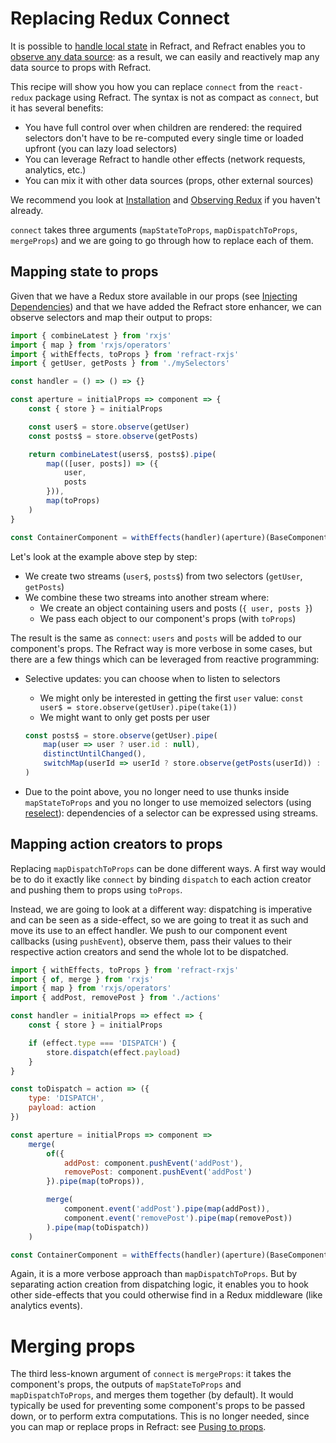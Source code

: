 # Replacing Redux Connect

It is possible to [handle local state](./handling-state.md) in Refract, and Refract enables you to [observe any data source](../usage/observing-anything.md): as a result, we can easily and reactively map any data source to props with Refract.

This recipe will show you how you can replace `connect` from the `react-redux` package using Refract. The syntax is not as compact as `connect`, but it has several benefits:

*   You have full control over when children are rendered: the required selectors don't have to be re-computed every single time or loaded upfront (you can lazy load selectors)
*   You can leverage Refract to handle other effects (network requests, analytics, etc.)
*   You can mix it with other data sources (props, other external sources)

We recommend you look at [Installation](../usage/installation.md) and [Observing Redux](../usage/observing-redux.md) if you haven't already.

`connect` takes three arguments (`mapStateToProps`, `mapDispatchToProps`, `mergeProps`) and we are going to go through how to replace each of them.

## Mapping state to props

Given that we have a Redux store available in our props (see [Injecting Dependencies](../usage/injecting-dependencies.md)) and that we have added the Refract store enhancer, we can observe selectors and map their output to props:

```js
import { combineLatest } from 'rxjs'
import { map } from 'rxjs/operators'
import { withEffects, toProps } from 'refract-rxjs'
import { getUser, getPosts } from './mySelectors'

const handler = () => () => {}

const aperture = initialProps => component => {
    const { store } = initialProps

    const user$ = store.observe(getUser)
    const posts$ = store.observe(getPosts)

    return combineLatest(users$, posts$).pipe(
        map(([user, posts]) => ({
            user,
            posts
        })),
        map(toProps)
    )
}

const ContainerComponent = withEffects(handler)(aperture)(BaseComponent)
```

Let's look at the example above step by step:

*   We create two streams (`user$`, `posts$`) from two selectors (`getUser`, `getPosts`)
*   We combine these two streams into another stream where:
    *   We create an object containing users and posts (`{ user, posts }`)
    *   We pass each object to our component's props (with `toProps`)

The result is the same as `connect`: `users` and `posts` will be added to our component's props. The Refract way is more verbose in some cases, but there are a few things which can be leveraged from reactive programming:

*   Selective updates: you can choose when to listen to selectors
    *   We might only be interested in getting the first `user` value: `const user$ = store.observe(getUser).pipe(take(1))`
    *   We might want to only get posts per user


    ```js
    const posts$ = store.observe(getUser).pipe(
        map(user => user ? user.id : null),
        distinctUntilChanged(),
        switchMap(userId => userId ? store.observe(getPosts(userId)) : empty())
    )
    ```

*   Due to the point above, you no longer need to use thunks inside `mapStateToProps` and you no longer to use memoized selectors (using [reselect](https://github.com/reduxjs/reselect)): dependencies of a selector can be expressed using streams.

## Mapping action creators to props

Replacing `mapDispatchToProps` can be done different ways. A first way would be to do it exactly like `connect` by binding `dispatch` to each action creator and pushing them to props using `toProps`.

Instead, we are going to look at a different way: dispatching is imperative and can be seen as a side-effect, so we are going to treat it as such and move its use to an effect handler. We push to our component event callbacks (using `pushEvent`), observe them, pass their values to their respective action creators and send the whole lot to be dispatched.

```js
import { withEffects, toProps } from 'refract-rxjs'
import { of, merge } from 'rxjs'
import { map } from 'rxjs/operators'
import { addPost, removePost } from './actions'

const handler = initialProps => effect => {
    const { store } = initialProps

    if (effect.type === 'DISPATCH') {
        store.dispatch(effect.payload)
    }
}

const toDispatch = action => ({
    type: 'DISPATCH',
    payload: action
})

const aperture = initialProps => component =>
    merge(
        of({
            addPost: component.pushEvent('addPost'),
            removePost: component.pushEvent('addPost')
        }).pipe(map(toProps)),

        merge(
            component.event('addPost').pipe(map(addPost)),
            component.event('removePost').pipe(map(removePost))
        ).pipe(map(toDispatch))
    )

const ContainerComponent = withEffects(handler)(aperture)(BaseComponent)
```

Again, it is a more verbose approach than `mapDispatchToProps`. But by separating action creation from dispatching logic, it enables you to hook other side-effects that you could otherwise find in a Redux middleware (like analytics events).

# Merging props

The third less-known argument of `connect` is `mergeProps`: it takes the component's props, the outputs of `mapStateToProps` and `mapDispatchToProps`, and merges them together (by default). It would typically be used for preventing some component's props to be passed down, or to perform extra computations. This is no longer needed, since you can map or replace props in Refract: see [Pusing to props](../usage/pushing-to-props.md).
